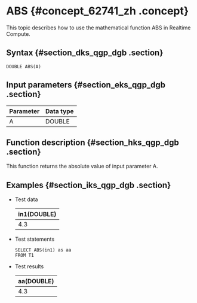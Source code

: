 # ABS {#concept_62741_zh .concept}

This topic describes how to use the mathematical function ABS in Realtime Compute.

## Syntax {#section_dks_qgp_dgb .section}

```
DOUBLE ABS(A)

```

## Input parameters {#section_eks_qgp_dgb .section}

|Parameter|Data type|
|---------|---------|
|A|DOUBLE|

## Function description {#section_hks_qgp_dgb .section}

This function returns the absolute value of input parameter A.

## Examples {#section_iks_qgp_dgb .section}

-   Test data

    |in1\(DOUBLE\)|
    |-------------|
    |4.3|

-   Test statements

    ```
    SELECT ABS(in1) as aa
    FROM T1
    
    ```

-   Test results

    |aa\(DOUBLE\)|
    |------------|
    |4.3|


